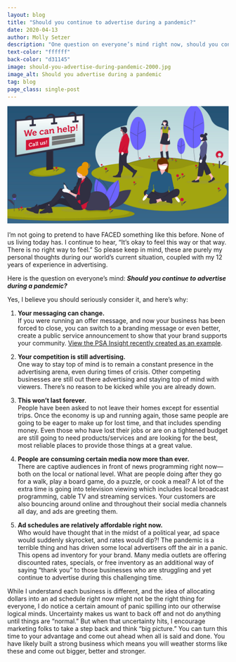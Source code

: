 ```yaml
---
layout: blog
title: "Should you continue to advertise during a pandemic?"
date: 2020-04-13
author: Molly Setzer
description: "One question on everyone’s mind right now, should you continue to advertise during a pandemic? Discover five reasons why you should seriously consider it."
text-color: "ffffff"
back-color: "d31145"
image: should-you-advertise-during-pandemic-2000.jpg
image_alt: Should you advertise during a pandemic
tag: blog
page_class: single-post
---
```


![Should you advertise during a pandemic](should-you-advertise-during-pandemic-2000.jpg)

I’m not going to pretend to have FACED something like this before. None of us living today has. I continue to hear, “It’s okay to feel this way or that way. There is no right way to feel.” So please keep in mind, these are purely my personal thoughts during our world’s current situation, coupled with my 12 years of experience in advertising.

Here is the question on everyone’s mind: **_Should you continue to advertise during a pandemic?_**

Yes, I believe you should seriously consider it, and here’s why:

1. **Your messaging can change.**<br>
   If you were running an offer message, and now your business has been forced to close, you can switch to a branding message or even better, create a public service announcement to show that your brand supports your community. <a href="https://www.youtube.com/watch?v=eDg5fg0itQA&feature=youtu.be" target="\_blank">View the PSA Insight recently created as an example</a>.

2. **Your competition is still advertising.**<br>
   One way to stay top of mind is to remain a constant presence in the advertising arena, even during times of crisis. Other competing businesses are still out there advertising and staying top of mind with viewers. There’s no reason to be kicked while you are already down.

3. **This won’t last forever.**<br>
   People have been asked to not leave their homes except for essential trips. Once the economy is up and running again, those same people are going to be eager to make up for lost time, and that includes spending money. Even those who have lost their jobs or are on a tightened budget are still going to need products/services and are looking for the best, most reliable places to provide those things at a great value.

4. **People are consuming certain media now more than ever.**<br>
   There are captive audiences in front of news programming right now—both on the local or national level. What are people doing after they go for a walk, play a board game, do a puzzle, or cook a meal? A lot of the extra time is going into television viewing which includes local broadcast programming, cable TV and streaming services. Your customers are also bouncing around online and throughout their social media channels all day, and ads are greeting them.

5. **Ad schedules are relatively affordable right now.**<br>
   Who would have thought that in the midst of a political year, ad space would suddenly skyrocket, and rates would dip?! The pandemic is a terrible thing and has driven some local advertisers off the air in a panic. This opens ad inventory for your brand. Many media outlets are offering discounted rates, specials, or free inventory as an additional way of saying “thank you” to those businesses who are struggling and yet continue to advertise during this challenging time.

While I understand each business is different, and the idea of allocating dollars into an ad schedule right now might not be the right thing for everyone, I do notice a certain amount of panic spilling into our otherwise logical minds. Uncertainty makes us want to back off and not do anything until things are “normal.” But when that uncertainty hits, I encourage marketing folks to take a step back and think “big picture.” You can turn this time to your advantage and come out ahead when all is said and done. You have likely built a strong business which means you will weather storms like these and come out bigger, better and stronger.
